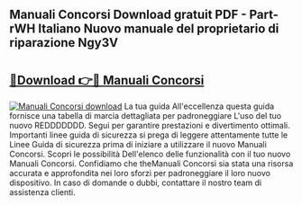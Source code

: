 ## Manuali Concorsi Download gratuit PDF - Part-rWH Italiano Nuovo manuale del proprietario di riparazione Ngy3V

# <h2><a href="http://dfb58z.blite.top/?on=Manuali+Concorsi">🔗Download 👉🔴 Manuali Concorsi</a></h2>

[![Manuali Concorsi download](https://i.imgur.com/lujVjoI.png)](http://dfb58z.blite.top/?on=Manuali+Concorsi)
La tua guida All'eccellenza questa guida fornisce una tabella di marcia dettagliata per padroneggiare L'uso del tuo nuovo REDDDDDDD. Segui per garantire prestazioni e divertimento ottimali. Importanti linee guida di sicurezza si prega di leggere attentamente tutte le Linee Guida di sicurezza prima di iniziare a utilizzare il nuovo Manuali Concorsi. Scopri le possibilità Dell'elenco delle funzionalità con il tuo nuovo Manuali Concorsi. Confidiamo che theManuali Concorsi sia stata una risorsa accurata e approfondita nei loro sforzi per padroneggiare il loro nuovo dispositivo. In caso di domande o dubbi, contattare il nostro team di assistenza clienti.
